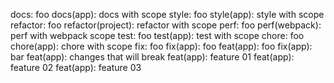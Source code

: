 docs: foo
docs(app): docs with scope
style: foo
style(app): style with scope
refactor: foo
refactor(project): refactor with scope
perf: foo
perf(webpack): perf with webpack scope
test: foo
test(app): test with scope
chore: foo
chore(app): chore with scope
fix: foo
fix(app): foo
feat(app): foo
fix(app): bar
feat(app): changes that will break
feat(app): feature 01
feat(app): feature 02
feat(app): feature 03
